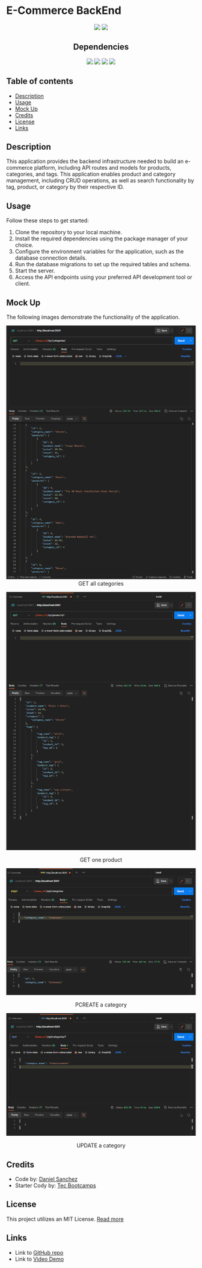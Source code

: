 # E-Commerce BackEnd <!-- omit in toc -->

<div align="center">
<img src="https://img.shields.io/badge/License-MIT-blue"></img>
<img src="https://img.shields.io/github/repo-size/Morkendi/E-Commerce?color=green&label=Repo%20Size"></img>
</div>

<div align="center"> <h2>Dependencies </h2> </div>

<div align="center"> 
 <img src="https://img.shields.io/badge/-dotenv-red"><img>
 <img src="https://img.shields.io/badge/-Express-blue"><img>
 <img src="https://img.shields.io/badge/-mysql2-orange"><img>
 <img src="https://img.shields.io/badge/-sequelize-brightgreen"><img>
 </div>

## Table of contents <!-- omit in toc -->

- [Description](#description)
- [Usage](#usage)
- [Mock Up](#mock-up)
- [Credits](#credits)
- [License](#license)
- [Links](#links)

## Description
This application provides the backend infrastructure needed to build an e-commerce platform, including API routes and models for products, categories, and tags.
This application enables product and category management, including CRUD operations, as well as search functionality by tag, product, or category by their respective ID.

## Usage
Follow these steps to get started:
1. Clone the repository to your local machine.
2. Install the required dependencies using the package manager of your choice.
3. Configure the environment variables for the application, such as the database connection details.
4. Run the database migrations to set up the required tables and schema.
5. Start the server.
6. Access the API endpoints using your preferred API development tool or client.

## Mock Up
The following images demonstrate the functionality of the application.
<div align="center">
<img src="./assets/images/GET%20All.png" alt="GET all categories"></img>
    <figcaption>GET all categories</figcaption>

<img src="./assets/images/GET%20One.png"></img>
    <figcaption>GET one product</figcaption>

<img src="./assets/images/POST.png"></img>
    <figcaption>PCREATE a category</figcaption>

<img src="./assets/images/PUT.png"></img>
    <figcaption>UPDATE a category</figcaption>
</div>

## Credits
- Code by: [Daniel Sanchez](https://github.com/Morkendi)
- Starter Cody by: [Tec Bootcamps](https://github.com/coding-boot-camp/fantastic-umbrella)

## License

This project utilizes an MIT License. [Read more](https://choosealicense.com/licenses/mit/)

## Links
- Link to [GitHub repo](https://github.com/Morkendi/E-Commerce)
- Link to [Video Demo]()